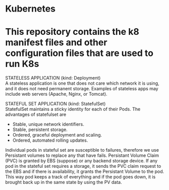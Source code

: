 # Kubernetes
# This repository contains the k8 manifest files and other configuration files that are used to run K8s

STATELESS APPLICATION (kind: Deployment)
<br> A stateless application is one that does not care which network it is using, and it does not need permanent storage. Examples of stateless apps may include web servers (Apache, Nginx, or Tomcat).

STATEFUL SET APPLICATION (kind: StatefulSet)
<br> StatefulSet maintains a sticky identity for each of their Pods. The advantages of statefulset are
<ul>
   <li> Stable, unique network identifiers.
   <li> Stable, persistent storage.
   <li> Ordered, graceful deployment and scaling.
   <li> Ordered, automated rolling updates.
</ul>
Individual pods in stateful set are susceptible to failures, therefore we use Persistant volumes to replace any that have fails. 
Persistant Volume Claim (PVC) is granted by EBS (suppose) or any backend storage device. 
If any pod in the stateful set requires a storage, it sends the PVC claim request to the EBS and if there is availability, it grants the Persistant Volume to the pod. This way pod keeps a track of everything and if the pod goes down, it is brought back up in the same state by using the PV data. 
